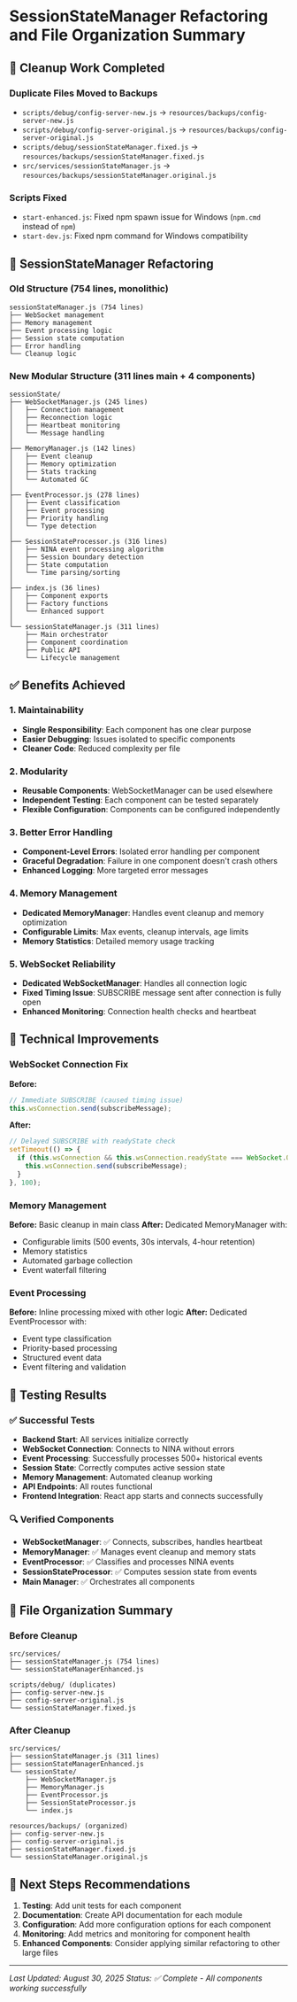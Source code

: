 # SessionStateManager Refactoring and File Organization Summary

## 🧹 Cleanup Work Completed

### Duplicate Files Moved to Backups
- `scripts/debug/config-server-new.js` → `resources/backups/config-server-new.js`
- `scripts/debug/config-server-original.js` → `resources/backups/config-server-original.js`
- `scripts/debug/sessionStateManager.fixed.js` → `resources/backups/sessionStateManager.fixed.js`
- `src/services/sessionStateManager.js` → `resources/backups/sessionStateManager.original.js`

### Scripts Fixed
- `start-enhanced.js`: Fixed npm spawn issue for Windows (`npm.cmd` instead of `npm`)
- `start-dev.js`: Fixed npm command for Windows compatibility

## 🔧 SessionStateManager Refactoring

### Old Structure (754 lines, monolithic)
```
sessionStateManager.js (754 lines)
├── WebSocket management
├── Memory management  
├── Event processing logic
├── Session state computation
├── Error handling
└── Cleanup logic
```

### New Modular Structure (311 lines main + 4 components)
```
sessionState/
├── WebSocketManager.js (245 lines)
│   ├── Connection management
│   ├── Reconnection logic
│   ├── Heartbeat monitoring
│   └── Message handling
│
├── MemoryManager.js (142 lines)
│   ├── Event cleanup
│   ├── Memory optimization
│   ├── Stats tracking
│   └── Automated GC
│
├── EventProcessor.js (278 lines)
│   ├── Event classification
│   ├── Event processing
│   ├── Priority handling
│   └── Type detection
│
├── SessionStateProcessor.js (316 lines)
│   ├── NINA event processing algorithm
│   ├── Session boundary detection
│   ├── State computation
│   └── Time parsing/sorting
│
├── index.js (36 lines)
│   ├── Component exports
│   ├── Factory functions
│   └── Enhanced support
│
└── sessionStateManager.js (311 lines)
    ├── Main orchestrator
    ├── Component coordination
    ├── Public API
    └── Lifecycle management
```

## ✅ Benefits Achieved

### 1. **Maintainability**
- **Single Responsibility**: Each component has one clear purpose
- **Easier Debugging**: Issues isolated to specific components
- **Cleaner Code**: Reduced complexity per file

### 2. **Modularity**
- **Reusable Components**: WebSocketManager can be used elsewhere
- **Independent Testing**: Each component can be tested separately
- **Flexible Configuration**: Components can be configured independently

### 3. **Better Error Handling**
- **Component-Level Errors**: Isolated error handling per component
- **Graceful Degradation**: Failure in one component doesn't crash others
- **Enhanced Logging**: More targeted error messages

### 4. **Memory Management**
- **Dedicated MemoryManager**: Handles event cleanup and memory optimization
- **Configurable Limits**: Max events, cleanup intervals, age limits
- **Memory Statistics**: Detailed memory usage tracking

### 5. **WebSocket Reliability**
- **Dedicated WebSocketManager**: Handles all connection logic
- **Fixed Timing Issue**: SUBSCRIBE message sent after connection is fully open
- **Enhanced Monitoring**: Connection health checks and heartbeat

## 🚀 Technical Improvements

### WebSocket Connection Fix
**Before:**
```javascript
// Immediate SUBSCRIBE (caused timing issue)
this.wsConnection.send(subscribeMessage);
```

**After:**
```javascript
// Delayed SUBSCRIBE with readyState check
setTimeout(() => {
  if (this.wsConnection && this.wsConnection.readyState === WebSocket.OPEN) {
    this.wsConnection.send(subscribeMessage);
  }
}, 100);
```

### Memory Management
**Before:** Basic cleanup in main class
**After:** Dedicated MemoryManager with:
- Configurable limits (500 events, 30s intervals, 4-hour retention)
- Memory statistics
- Automated garbage collection
- Event waterfall filtering

### Event Processing
**Before:** Inline processing mixed with other logic
**After:** Dedicated EventProcessor with:
- Event type classification
- Priority-based processing
- Structured event data
- Event filtering and validation

## 🧪 Testing Results

### ✅ Successful Tests
- **Backend Start**: All services initialize correctly
- **WebSocket Connection**: Connects to NINA without errors
- **Event Processing**: Successfully processes 500+ historical events
- **Session State**: Correctly computes active session state
- **Memory Management**: Automated cleanup working
- **API Endpoints**: All routes functional
- **Frontend Integration**: React app starts and connects successfully

### 🔍 Verified Components
- **WebSocketManager**: ✅ Connects, subscribes, handles heartbeat
- **MemoryManager**: ✅ Manages event cleanup and memory stats
- **EventProcessor**: ✅ Classifies and processes NINA events
- **SessionStateProcessor**: ✅ Computes session state from events
- **Main Manager**: ✅ Orchestrates all components

## 📂 File Organization Summary

### Before Cleanup
```
src/services/
├── sessionStateManager.js (754 lines)
└── sessionStateManagerEnhanced.js

scripts/debug/ (duplicates)
├── config-server-new.js
├── config-server-original.js  
└── sessionStateManager.fixed.js
```

### After Cleanup
```
src/services/
├── sessionStateManager.js (311 lines)
├── sessionStateManagerEnhanced.js
└── sessionState/
    ├── WebSocketManager.js
    ├── MemoryManager.js
    ├── EventProcessor.js
    ├── SessionStateProcessor.js
    └── index.js

resources/backups/ (organized)
├── config-server-new.js
├── config-server-original.js
├── sessionStateManager.fixed.js
└── sessionStateManager.original.js
```

## 🎯 Next Steps Recommendations

1. **Testing**: Add unit tests for each component
2. **Documentation**: Create API documentation for each module
3. **Configuration**: Add more configuration options for each component
4. **Monitoring**: Add metrics and monitoring for component health
5. **Enhanced Components**: Consider applying similar refactoring to other large files

---

*Last Updated: August 30, 2025*
*Status: ✅ Complete - All components working successfully*
